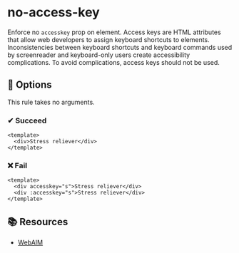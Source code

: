 # no-access-key

Enforce no `accesskey` prop on element. Access keys are HTML attributes that allow web developers to assign keyboard shortcuts to elements. Inconsistencies between keyboard shortcuts and keyboard commands used by screenreader and keyboard-only users create accessibility complications. To avoid complications, access keys should not be used.

## 🔧 Options

This rule takes no arguments.

### ✔ Succeed

```vue
<template>
  <div>Stress reliever</div>
</template>
```

### ❌ Fail

```vue
<template>
  <div accesskey="s">Stress reliever</div>
  <div :accesskey="s">Stress reliever</div>
</template>
```

## 📚 Resources

- [WebAIM](http://webaim.org/techniques/keyboard/accesskey#spec)
